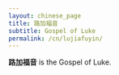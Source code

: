 ```yaml
---
layout: chinese_page
title: 路加福音
subtitle: Gospel of Luke
permalink: /cn/lujiafuyin/
---
```


**路加福音** is the Gospel of Luke.

